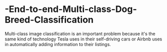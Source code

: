 # -End-to-end-Multi-class-Dog-Breed-Classification
Multi-class image classification is an important problem because it's the same kind of technology Tesla uses in their self-driving cars or Airbnb uses in automatically adding information to their listings.
